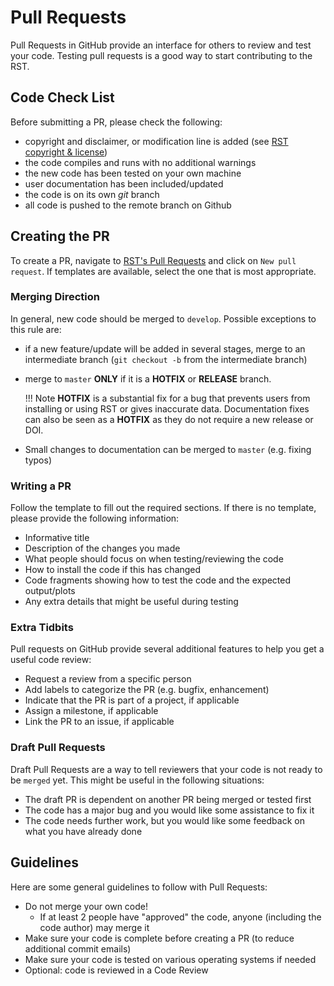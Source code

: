 <!--Copyright (C) 2020 SuperDARN Canada, University of Saskatchewan 
Author(s): Marina Schmidt 

Modifications:

Disclaimer:
RST is free software: you can redistribute it and/or modify
it under the terms of the GNU General Public License as published by
the Free Software Foundation, either version 3 of the License, or
(at your option) any later version.

This program is distributed in the hope that it will be useful,
but WITHOUT ANY WARRANTY; without even the implied warranty of
MERCHANTABILITY or FITNESS FOR A PARTICULAR PURPOSE.  See the
GNU General Public License for more details.

You should have received a copy of the GNU General Public License
along with this program.  If not, see <https://www.gnu.org/licenses/>.
-->

# Pull Requests 

Pull Requests in GitHub provide an interface for others to review and test your code. Testing pull requests is a good way to start contributing to the RST.


## Code Check List

Before submitting a PR, please check the following:

- copyright and disclaimer, or modification line is added (see [RST copyright & license](copyright_license.md))
- the code compiles and runs with no additional warnings
- the new code has been tested on your own machine
- user documentation has been included/updated
- the code is on its own *git* branch
- all code is pushed to the remote branch on Github

## Creating the PR 

To create a PR, navigate to [RST's Pull Requests](https://github.com/SuperDARN/rst/pulls)
and click on `New pull request`. If templates are available, select the one that is most appropriate.

### Merging Direction 

In general, new code should be merged to `develop`. Possible exceptions to this rule are:

- if a new feature/update will be added in several stages, merge to an intermediate branch (`git checkout -b` from the intermediate branch)
- merge to `master` **ONLY** if it is a **HOTFIX** or **RELEASE** branch. 

    !!! Note
        **HOTFIX** is a substantial fix for a bug that prevents users from installing or using RST or gives inaccurate data. Documentation fixes can 
        also be seen as a **HOTFIX** as they do not require a new release or DOI.

- Small changes to documentation can be merged to `master` (e.g. fixing typos)

### Writing a PR

Follow the template to fill out the required sections. If there is no template, please provide the following information: 

- Informative title 
- Description of the changes you made 
- What people should focus on when testing/reviewing the code
- How to install the code if this has changed
- Code fragments showing how to test the code and the expected output/plots
- Any extra details that might be useful during testing

### Extra Tidbits

Pull requests on GitHub provide several additional features to help you get a useful code review:

- Request a review from a specific person
- Add labels to categorize the PR (e.g. bugfix, enhancement)
- Indicate that the PR is part of a project, if applicable
- Assign a milestone, if applicable
- Link the PR to an issue, if applicable

### Draft Pull Requests

Draft Pull Requests are a way to tell reviewers that your code is not ready to be `merged` yet. This might be useful in the following situations:

- The draft PR is dependent on another PR being merged or tested first
- The code has a major bug and you would like some assistance to fix it
- The code needs further work, but you would like some feedback on what you have already done

## Guidelines

Here are some general guidelines to follow with Pull Requests: 

- Do not merge your own code!
  - If at least 2 people have "approved" the code, anyone (including the code author) may merge it
- Make sure your code is complete before creating a PR (to reduce additional commit emails)
- Make sure your code is tested on various operating systems if needed
- Optional: code is reviewed in a Code Review
